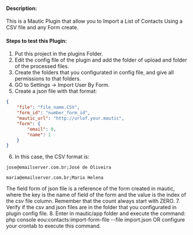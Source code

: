 #### Description:

This is a Mautic Plugin that allow you to Import a List of Contacts Using a CSV file and any Form create.

#### Steps to test this Plugin:
1. Put this project in the plugins Folder.
2. Edit the config file of the plugin and add the folder of upload and folder of the processed files.
3. Create the folders that you configurated in config file, and give all permissions to that folders.
4. GO to Settings -> Import User By Form.
5. Create a json file with that format: 
```json
{
	"file": "file_name.CSV",
	"form_id": "number_form_id",
	"mautic_url": "http://urlof.your.mautic",
	"form": {
		"email": 0,
		"name": 1
	}
}
```
6. In this case, the CSV format is: 
```
jose@emailserver.com.br;José de Oliveira
```
```
maria@emailserver.com.br;Maria Helena
```

The field form of json file is a reference of the form created in mautic, where the key is the name of field of the form and the value is the index of the csv file column. Remember that the count always start with ZERO.
7. Verify if the csv and json files are in the folder that you configurated in plugin config file.
8. Enter in mautic/app folder and execute the command: php console eou:contacts:import-form-file --file import.json OR configure your crontab to execute this command.

